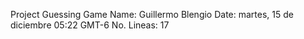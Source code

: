 Project Guessing Game
Name: Guillermo Blengio Date: martes, 15 de diciembre 05:22 GMT-6
No. Lineas: 17
